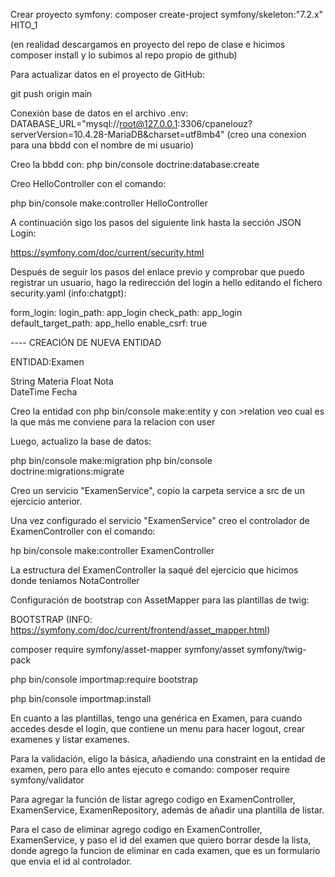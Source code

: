 Crear proyecto symfony:
composer create-project symfony/skeleton:"7.2.x" HITO_1

(en realidad descargamos en proyecto del repo de clase e hicimos composer install y lo subimos al repo propio de github)

Para actualizar datos en el proyecto de GitHub:

git push origin main

Conexión base de datos en el archivo .env:
DATABASE_URL="mysql://root@127.0.0.1:3306/cpanelouz?serverVersion=10.4.28-MariaDB&charset=utf8mb4"
(creo una conexion para una bbdd con el nombre de mi usuario)

Creo la bbdd con:
php bin/console doctrine:database:create

Creo HelloController con el comando:

php bin/console make:controller HelloController

A continuación sigo los pasos del siguiente link hasta la sección JSON Login:

https://symfony.com/doc/current/security.html 

Después de seguir los pasos del enlace previo y comprobar que puedo registrar un usuario, hago la redirección del login a hello editando el fichero security.yaml (info:chatgpt):

 form_login:
                login_path: app_login
                check_path: app_login
                default_target_path: app_hello
                enable_csrf: true


---- CREACIÓN DE NUEVA ENTIDAD

ENTIDAD:Examen

String  	Materia
Float   	Nota    
DateTime	Fecha


Creo la entidad con php bin/console make:entity y con >relation veo cual es la que más me conviene para la relacion con user 


Luego, actualizo la base de datos:

php bin/console make:migration 
php bin/console doctrine:migrations:migrate 

Creo un servicio "ExamenService", copio la carpeta service a src de un ejercicio anterior.


Una vez configurado el servicio "ExamenService" creo el controlador de ExamenController con el comando:

hp bin/console make:controller ExamenController

La estructura del ExamenController la saqué del ejercicio que hicimos donde teníamos NotaController

Configuración de bootstrap con AssetMapper para las plantillas de twig:

BOOTSTRAP (INFO: https://symfony.com/doc/current/frontend/asset_mapper.html)

composer require symfony/asset-mapper symfony/asset symfony/twig-pack


php bin/console importmap:require bootstrap


php bin/console importmap:install


En cuanto a las plantillas, tengo una genérica en Examen, para cuando accedes desde el login, que contiene un menu para hacer logout, crear examenes y listar examenes.

Para la validación, eligo la básica, añadiendo una constraint en la entidad de examen, pero para ello antes ejecuto e comando:
 composer require symfony/validator

 Para agregar la función de listar agrego codigo en ExamenController, ExamenService, ExamenRepository, además de añadir una plantilla de listar.

 Para el caso de eliminar agrego codigo en ExamenController, ExamenService, y paso el id del examen que quiero borrar desde la lista, donde agrego la funcion de eliminar 
 en cada examen, que es un formulario que envia el id al controlador.
 
 

